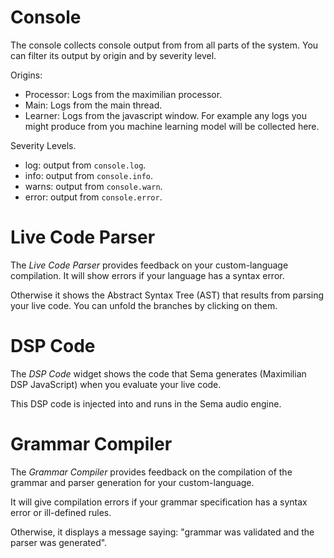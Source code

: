 # Console
The console collects console output from from all parts of the system. You can filter its output by origin and by severity level.

Origins:
- Processor: Logs from the maximilian processor.
- Main: Logs from the main thread.
- Learner: Logs from the javascript window. For example any logs you might produce from you machine learning model will be collected here.

Severity Levels.
- log: output from `console.log`.
- info: output from `console.info`.
- warns: output from `console.warn`.
- error: output from `console.error`.

# Live Code Parser
The _Live Code Parser_ provides feedback on your custom-language compilation. It will show errors if your language has a syntax error.

Otherwise it shows the Abstract Syntax Tree (AST) that results from parsing your live code. You can unfold the branches by clicking on them.

# DSP Code
The _DSP Code_ widget shows the code that Sema generates (Maximilian DSP JavaScript) when you evaluate your live code.

This DSP code is injected into and runs in the Sema audio engine.

# Grammar Compiler
The _Grammar Compiler_ provides feedback on the compilation of the grammar and parser generation for your custom-language.

It will give compilation errors if your grammar specification has a syntax error or ill-defined rules.

Otherwise, it displays a message saying: "grammar was validated and the parser was generated".